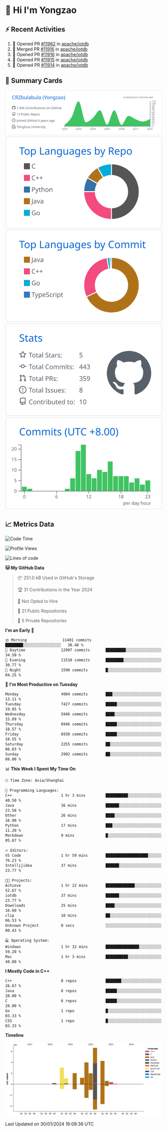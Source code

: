 # 👋 Hi I'm Yongzao

## ⚡ Recent Activities
<!--START_SECTION:activity-->
1. 💪 Opened PR [#11962](https://github.com/apache/iotdb/pull/11962) in [apache/iotdb](https://github.com/apache/iotdb)
2. 🎉 Merged PR [#11916](https://github.com/apache/iotdb/pull/11916) in [apache/iotdb](https://github.com/apache/iotdb)
3. 💪 Opened PR [#11916](https://github.com/apache/iotdb/pull/11916) in [apache/iotdb](https://github.com/apache/iotdb)
4. 💪 Opened PR [#11915](https://github.com/apache/iotdb/pull/11915) in [apache/iotdb](https://github.com/apache/iotdb)
5. 💪 Opened PR [#11914](https://github.com/apache/iotdb/pull/11914) in [apache/iotdb](https://github.com/apache/iotdb)
<!--END_SECTION:activity-->

## 🎑 Summary Cards

[![](https://raw.githubusercontent.com/CRZbulabula/CRZbulabula/main/profile-summary-card-output/github/0-profile-details.svg)](https://github.com/vn7n24fzkq/github-profile-summary-cards)
[![](https://raw.githubusercontent.com/CRZbulabula/CRZbulabula/main/profile-summary-card-output/github/1-repos-per-language.svg)](https://github.com/vn7n24fzkq/github-profile-summary-cards) [![](https://raw.githubusercontent.com/CRZbulabula/CRZbulabula/main/profile-summary-card-output/github/2-most-commit-language.svg)](https://github.com/vn7n24fzkq/github-profile-summary-cards)
[![](https://raw.githubusercontent.com/CRZbulabula/CRZbulabula/main/profile-summary-card-output/github/3-stats.svg)](https://github.com/vn7n24fzkq/github-profile-summary-cards) [![](https://raw.githubusercontent.com/CRZbulabula/CRZbulabula/main/profile-summary-card-output/github/4-productive-time.svg)](https://github.com/vn7n24fzkq/github-profile-summary-cards)

## 📈 Metrics Data

<!--START_SECTION:waka-->
![Code Time](http://img.shields.io/badge/Code%20Time-551%20hrs%2026%20mins-blue)

![Profile Views](http://img.shields.io/badge/Profile%20Views-0-blue)

![Lines of code](https://img.shields.io/badge/From%20Hello%20World%20I%27ve%20Written-25.2%20million%20lines%20of%20code-blue)

**🐱 My GitHub Data** 

> 📦 251.0 kB Used in GitHub's Storage 
 > 
> 🏆 31 Contributions in the Year 2024
 > 
> 🚫 Not Opted to Hire
 > 
> 📜 21 Public Repositories 
 > 
> 🔑 5 Private Repositories 
 > 
**I'm an Early 🐤** 

```text
🌞 Morning                11401 commits       ████████░░░░░░░░░░░░░░░░░   30.48 % 
🌆 Daytime                12907 commits       █████████░░░░░░░░░░░░░░░░   34.50 % 
🌃 Evening                11510 commits       ████████░░░░░░░░░░░░░░░░░   30.77 % 
🌙 Night                  1590 commits        █░░░░░░░░░░░░░░░░░░░░░░░░   04.25 % 
```
📅 **I'm Most Productive on Tuesday** 

```text
Monday                   4904 commits        ███░░░░░░░░░░░░░░░░░░░░░░   13.11 % 
Tuesday                  7427 commits        █████░░░░░░░░░░░░░░░░░░░░   19.85 % 
Wednesday                5946 commits        ████░░░░░░░░░░░░░░░░░░░░░   15.89 % 
Thursday                 6946 commits        █████░░░░░░░░░░░░░░░░░░░░   18.57 % 
Friday                   6938 commits        █████░░░░░░░░░░░░░░░░░░░░   18.55 % 
Saturday                 2255 commits        ██░░░░░░░░░░░░░░░░░░░░░░░   06.03 % 
Sunday                   2992 commits        ██░░░░░░░░░░░░░░░░░░░░░░░   08.00 % 
```


📊 **This Week I Spent My Time On** 

```text
🕑︎ Time Zone: Asia/Shanghai

💬 Programming Languages: 
C++                      1 hr 3 mins         ██████████░░░░░░░░░░░░░░░   40.50 % 
Java                     36 mins             ██████░░░░░░░░░░░░░░░░░░░   23.58 % 
Other                    26 mins             ████░░░░░░░░░░░░░░░░░░░░░   16.90 % 
Python                   17 mins             ███░░░░░░░░░░░░░░░░░░░░░░   11.20 % 
Markdown                 9 mins              █░░░░░░░░░░░░░░░░░░░░░░░░   05.87 % 

🔥 Editors: 
VS Code                  1 hr 59 mins        ███████████████████░░░░░░   76.23 % 
Intellijidea             37 mins             ██████░░░░░░░░░░░░░░░░░░░   23.77 % 

🐱‍💻 Projects: 
Achieve                  1 hr 22 mins        █████████████░░░░░░░░░░░░   52.67 % 
iotdb                    37 mins             ██████░░░░░░░░░░░░░░░░░░░   23.77 % 
Downloads                25 mins             ████░░░░░░░░░░░░░░░░░░░░░   16.60 % 
clip                     10 mins             ██░░░░░░░░░░░░░░░░░░░░░░░   06.53 % 
Unknown Project          0 secs              ░░░░░░░░░░░░░░░░░░░░░░░░░   00.43 % 

💻 Operating System: 
Windows                  1 hr 32 mins        ███████████████░░░░░░░░░░   59.20 % 
Mac                      1 hr 3 mins         ██████████░░░░░░░░░░░░░░░   40.80 % 
```

**I Mostly Code in C++** 

```text
C++                      8 repos             ███████░░░░░░░░░░░░░░░░░░   26.67 % 
Java                     6 repos             █████░░░░░░░░░░░░░░░░░░░░   20.00 % 
C                        6 repos             █████░░░░░░░░░░░░░░░░░░░░   20.00 % 
Go                       1 repo              █░░░░░░░░░░░░░░░░░░░░░░░░   03.33 % 
CSS                      1 repo              █░░░░░░░░░░░░░░░░░░░░░░░░   03.33 % 
```



**Timeline**

![Lines of Code chart](https://raw.githubusercontent.com/CRZbulabula/CRZbulabula/main/assets/bar_graph.png)


 Last Updated on 30/01/2024 16:08:36 UTC
<!--END_SECTION:waka-->

